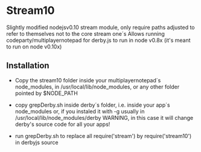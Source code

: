 # Stream10

Slightly modified nodejsv0.10 stream module, only require paths adjusted to refer to themselves not to the core stream one´s
Allows running codeparty/multiplayernotepad for derby.js to run in node v0.8x (it's meant to run on node v0.10x)


## Installation

- Copy the stream10 folder inside your multiplayernotepad´s node_modules, 
  in /usr/local/lib/node_modules, or any other folder pointed by $NODE_PATH
  
- copy grepDerby.sh inside derby´s folder, i.e. inside your app´s node_modules or, if you 
  instaled it with -g usually in /usr/local/lib/node_modules/derby WARNING, in this case it will change derby's source code for all your apps!
  
- run grepDerby.sh to replace all require('stream') by require('stream10') in derbyjs source
  

